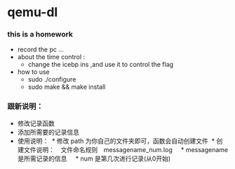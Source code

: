 # qemu-dl
### this is a homework
* record the pc ...
* about the time control :
  * change the icebp ins ,and use it to control the flag 
* how to use 
  * sudo ./configure
  * sudo make && make install 
  
### 跟新说明：
* 修改记录函数
* 添加所需要的记录信息
* 使用说明：
  * 修改 path 为你自己的文件夹即可，函数会自动创建文件
  * 创建文件说明：　文件命名规则　messagename_num.log
     * messagename 是所需记录的信息
     * num 是第几次进行记录(从0开始)
